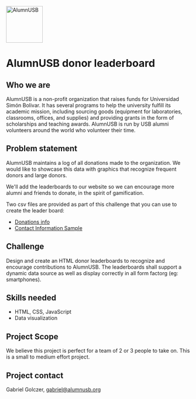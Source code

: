<img src="https://raw.githubusercontent.com/code-for-venezuela/2019-april-codeathon/master/assets/alumnUSB.png" alt="AlumnUSB" width="100" />

# AlumnUSB donor leaderboard

## Who we are
AlumnUSB is a non-profit organization that raises funds for Universidad Simón Bolivar. It has several programs to help the university fulfill its academic mission, including sourcing goods (equipment for laboratories, classrooms, offices, and supplies) and providing grants in the form of scholarships and teaching awards. AlumnUSB is run by USB alumni volunteers around the world who volunteer their time.

## Problem statement
AlumnUSB maintains a log of all donations made to the organization. We would like to showcase this data with graphics that recognize frequent donors and large donors.

We'll add the leaderboards to our website so we can encourage more alumni and friends to donate, in the spirit of gamification.

Two csv files are provided as part of this challenge that you can use to create the leader board:
- [Donations info](donations_code4vzla.csv)
- [Contact Information Sample](mockcontacts_codevzla.csv)
## Challenge
Design and create an HTML donor leaderboards to recognize and encourage contributions to AlumnUSB.
The leaderboards shall support a dynamic data source as well as display correctly in all form factorg
(eg: smartphones).

## Skills needed
- HTML, CSS, JavaScript
- Data visualization

## Project Scope
We believe this project is perfect for a team of 2 or 3 people to take on. This is a small to medium effort project.

## Project contact
Gabriel Golczer, gabriel@alumnusb.org
